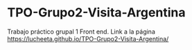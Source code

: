 # TPO-Grupo2-Visita-Argentina
Trabajo práctico grupal 1 Front end.
Link a la página https://lucheeta.github.io/TPO-Grupo2-Visita-Argentina/

